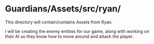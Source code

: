 # Guardians/Assets/src/ryan/

This directory will contain/contains Assets from Ryan.

I will be creating the enemy entities for our game, along with working on their AI so they know how to move around and attack the player.
